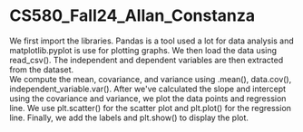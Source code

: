 # CS580_Fall24_Allan_Constanza
We first import the libraries. Pandas is a tool used a lot for data analysis and matplotlib.pyplot is use for plotting graphs. 
We then load the data using read_csv(). The independent and dependent variables are then extracted from the dataset.  
We compute the mean, covariance, and variance using .mean(), data.cov(), independent_variable.var(). After we've calculated the slope and 
intercept using the covariance and variance, we plot the data points and regression line. We use plt.scatter() for the scatter plot and
plt.plot() for the regression line. Finally, we add the labels and plt.show() to display the plot. 
